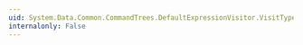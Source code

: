 ```yaml
---
uid: System.Data.Common.CommandTrees.DefaultExpressionVisitor.VisitTypeUsage(System.Data.Metadata.Edm.TypeUsage)
internalonly: False
---
```

